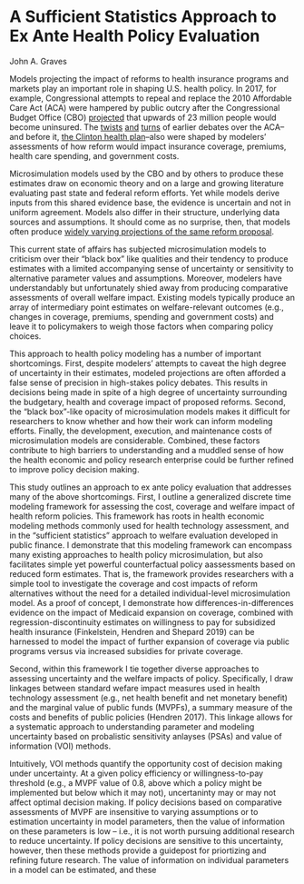 A Sufficient Statistics Approach to Ex Ante Health Policy Evaluation
================
John A. Graves

Models projecting the impact of reforms to health insurance programs and
markets play an important role in shaping U.S. health policy. In 2017,
for example, Congressional attempts to repeal and replace the 2010
Affordable Care Act (ACA) were hampered by public outcry after the
Congressional Budget Office (CBO)
[projected](https://www.nytimes.com/2017/05/24/us/politics/cbo-congressional-budget-office-health-care.html)
that upwards of 23 million people would become uninsured. The
[twists](https://prescriptions.blogs.nytimes.com/2009/10/07/analysis-sees-baucus-bill-meeting-obamas-cost-and-deficit-targets/)
[and](https://www.nytimes.com/2009/10/19/us/19iht-letter.html)
[turns](https://www.nytimes.com/2009/10/06/health/policy/06health.html)
of earlier debates over the ACA–and before it, [the Clinton health
plan](figures/01_nyt-clinton-cbo.png)–also were shaped by modelers’
assessments of how reform would impact insurance coverage, premiums,
health care spending, and government costs.

Microsimulation models used by the CBO and by others to produce these
estimates draw on economic theory and on a large and growing literature
evaluating past state and federal reform efforts. Yet while models
derive inputs from this shared evidence base, the evidence is uncertain
and not in uniform agreement. Models also differ in their structure,
underlying data sources and assumptions. It should come as no surprise,
then, that models often produce [widely varying projections of the same
reform
proposal](https://www.nytimes.com/interactive/2019/04/10/upshot/medicare-for-all-bernie-sanders-cost-estimates.html).

This current state of affairs has subjected microsimulation models to
criticism over their “black box” like qualities and their tendency to
produce estimates with a limited accompanying sense of uncertainty or
sensitivity to alternative parameter values and assumptions. Moreover,
modelers have understandably but unfortunately shied away from producing
comparative assessments of overall welfare impact. Existing models
typically produce an array of intermediary point estimates on
welfare-relevant outcomes (e.g., changes in coverage, premiums, spending
and government costs) and leave it to policymakers to weigh those
factors when comparing policy choices.

This approach to health policy modeling has a number of important
shortcomings. First, despite modelers’ attempts to caveat the high
degree of uncertainty in their estimates, modeled projections are often
afforded a false sense of precision in high-stakes policy debates. This
results in decisions being made in spite of a high degree of uncertainty
surrounding the budgetary, health and coverage impact of proposed
reforms. Second, the “black box”-like opacity of microsimulation models
makes it difficult for researchers to know whether and how their work
can inform modeling efforts. Finally, the development, execution, and
maintenance costs of microsimulation models are considerable. Combined,
these factors contribute to high barriers to understanding and a muddled
sense of how the health economic and policy research enterprise could be
further refined to improve policy decision making.

This study outlines an approach to ex ante policy evaluation that
addresses many of the above shortcomings. First, I outline a generalized
discrete time modeling framework for assessing the cost, coverage and
welfare impact of health reform policies. This framework has roots in
health economic modeling methods commonly used for health technology
assessment, and in the “sufficient statistics” approach to welfare
evaluation developed in public finance. I demonstrate that this modeling
framework can encompass many existing approaches to health policy
microsimulation, but also facilitates simple yet powerful counterfactual
policy aassessments based on reduced form estimates. That is, the
framework provides researchers with a simple tool to investigate the
coverage and cost impacts of reform alternatives without the need for a
detailed individual-level microsimulation model. As a proof of concept,
I demonstrate how differences-in-differences evidence on the impact of
Medicaid expansion on coverage, combined with regression-discontinuity
estimates on willingness to pay for subsidized health insurance
(Finkelstein, Hendren and Shepard 2019) can be harnessed to model the
impact of further expansion of coverage via public programs versus via
increased subsidies for private coverage.

Second, within this framework I tie together diverse approaches to
assessing uncertainty and the welfare impacts of policy. Specifically, I
draw linkages between standard wefare impact measures used in health
technology assessment (e.g., net health benefit and net monetary
benefit) and the marginal value of public funds (MVPFs), a summary
measure of the costs and benefits of public policies (Hendren 2017).
This linkage allows for a systematic approach to understanding parameter
and modeling uncertainty based on probalistic sensitivity anlayses
(PSAs) and value of information (VOI) methods.

Intuitively, VOI methods quantify the opportunity cost of decision
making under uncertainty. At a given policy efficiency or
willingness-to-pay threshold (e.g., a MVPF value of 0.8, above which a
policy might be implemented but below which it may not), uncertaninty
may or may not affect optimal decision making. If policy decisions based
on comparative assessments of MVPF are insensitive to varying
assumptions or to estimation uncertainty in model parameters, then the
value of information on these parameters is low – i.e., it is not worth
pursuing additional research to reduce uncertainty. If policy decisions
are sensitive to this uncertainty, however, then these methods provide a
guidepost for priortizing and refining future research. The value of
information on individual parameters in a model can be estimated, and
these

<!-- As an example, I  apply VOI methos to reduced form evidence on the MVPF  willingness to pay (WTP) for subsidized health insurance, which i -->

<!-- I show how VOI methods can fileter uncertainty in RD paramters from Finkelstein , as well as assumptions  -->

<!-- That is, VOI methdos can be used to quantify the opportunity cost of a "wrong" decision. In that way, we can identify and prioritize research and modeling efforts on the parameters and/or assumptions that drive uncertainty. To demonstrate the power of VOI -->

<!-- ### Estimating the Transition Probability Matrix -->

<!-- We first obtain a simple cross tabulation of insurance coverage in January 2013 from the SIPP.  -->

<!-- ```{r, echo = FALSE} -->

<!-- # source(here("R/estimate-overall-transition-probability-matrix.R")) -->

<!-- ex_ante <-  -->

<!--   read_rds(here("output/ex-ante-overall-population/ex-ante-distribution.rds")) -->

<!-- ex_ante_meps <-  -->

<!--   read_rds(here("output/ex-ante-overall-population/ex-ante-distribution-meps.rds")) -->

<!-- ex_ante %>%  -->

<!--   mutate(n = round(n/1e6,1)) %>%  -->

<!--   mutate(pct = round(100*pct,1)) %>%  -->

<!--   mutate(insurance_type = c("ESI","Private-Other","Public","Uninsured")) %>%  -->

<!--   cbind( -->

<!--     ex_ante_meps %>%  -->

<!--     mutate(n = round(n/1e6,1)) %>%  -->

<!--     mutate(pct = round(100*pct,1)) %>%  -->

<!--     select(-insurance_type)  -->

<!--   ) %>%  -->

<!--   knitr::kable(caption = "Ex Ante Distribution of Insurance Coverage, January 2013",col.names= c("Category","SIPP: Number (millions)","SIPP: Percent", "MEPS: Number (millions)","MEPS: Percent"), format = "html") -->

<!-- ``` -->

<!-- Next we fit nonpaarametric (Kaplan-Meier) and parametric multi-state models to obtain the transition probabilities by December 2013.  -->

<!-- ```{r} -->

<!-- trans_probs <-  -->

<!--     read_rds(here("output/ex-ante-overall-population/transition-probabilities-kaplan-meier.rds")) -->

<!-- trans_probs %>% filter(time==24) %>% pluck("data") %>% pluck(1) %>%  -->

<!--   mutate_at(vars(-1),function(x) round(100*x,2)) %>%  -->

<!--   knitr::kable(caption = "Transition Probabilities", format = "html") -->

<!-- ``` -->

<!-- ```{r} -->

<!--  trans_probs_meps <-  -->

<!--     read_rds(here("output/ex-ante-overall-population/transition-probabilities-kaplan-meier-meps.rds")) -->

<!-- trans_probs_meps %>% filter(time==24) %>% pluck("data") %>% pluck(1) %>%  -->

<!--   mutate_at(vars(-1),function(x) round(100*x,2)) %>%  -->

<!--   knitr::kable(caption = "Transition Probabilities", format = "html") -->

<!-- ``` -->
